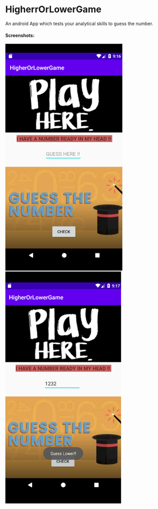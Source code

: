 # HigherrOrLowerGame
An android App which tests your analytical skills to guess the number.

#### Screenshots:
<div class="row">
      <img src="https://github.com/vivmost/Android_App_MiniProjects/blob/master/HigherOrLowerGame/images/game1.png" title = "Main Screen">
      <img src="https://github.com/vivmost/Android_App_MiniProjects/blob/master/HigherOrLowerGame/images/game2.png" title = "Working Screen ">
</div>
